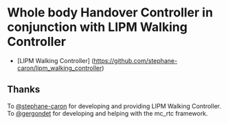 # Whole body Handover Controller in conjunction with LIPM Walking Controller

* [LIPM Walking Controller] (https://github.com/stephane-caron/lipm_walking_controller)

## Thanks
To [@stephane-caron](https://github.com/stephane-caron/) for developing and providing LIPM Walking Controller.
To [@gergondet](https://github.com/gergondet) for developing and helping with the mc\_rtc framework.
